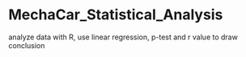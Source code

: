 # MechaCar_Statistical_Analysis
analyze data with R, use linear regression, p-test and r value to draw conclusion
